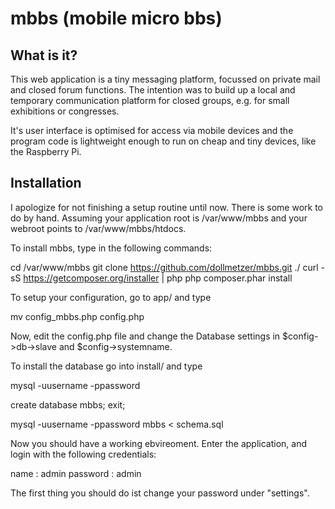 mbbs (mobile micro bbs)
=======================

What is it?
-----------
This web application is a tiny messaging platform, focussed on private mail and
closed forum functions. The intention was to build up a local and temporary
communication platform for closed groups, e.g. for small exhibitions or 
congresses.

It's user interface is optimised for access via mobile devices and the program 
code is lightweight enough to run on cheap and tiny devices, like the Raspberry Pi.


Installation
------------
I apologize for not finishing a setup routine until now. There is some work to
do by hand. Assuming your application root is /var/www/mbbs and your webroot 
points to /var/www/mbbs/htdocs.

To install mbbs, type in the following commands:

  cd /var/www/mbbs
  git clone https://github.com/dollmetzer/mbbs.git ./
  curl -sS https://getcomposer.org/installer | php
  php composer.phar install

To setup your configuration, go to app/ and type

  mv config_mbbs.php config.php

Now, edit the config.php file and change the Database settings in $config->db->slave
and $config->systemname.

To install the database go into install/ and type

  mysql -uusername -ppassword
  
  create database mbbs;
  exit;
  
  mysql -uusername -ppassword mbbs < schema.sql

Now you should have a working ebvireoment. Enter the application, and login with
the following credentials:

  name : admin
  password : admin

The first thing you should do ist change your password under "settings".
